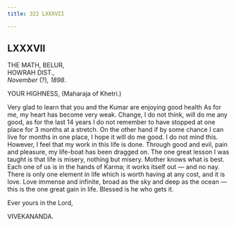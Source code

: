 ```yaml
---
title: 322 LXXXVII

---
```

  

  


## LXXXVII

THE MATH, BELUR,  
HOWRAH DIST.,  
*November* (?)*, 1898*.

YOUR HIGHNESS, (Maharaja of Khetri.)

Very glad to learn that you and the Kumar are enjoying good health As
for me, my heart has become very weak. Change, I do not think, will do
me any good, as for the last 14 years I do not remember to have stopped
at one place for 3 months at a stretch. On the other hand if by some
chance I can live for months in one place, I hope it will do me good. I
do not mind this. However, I feel that my work in this life is done.
Through good and evil, pain and pleasure, my life-boat has been dragged
on. The one great lesson I was taught is that life is misery, nothing
but misery. Mother knows what is best. Each one of us is in the hands of
Karma; it works itself out — and no nay. There is only one element in
life which is worth having at any cost, and it is love. Love immense and
infinite, broad as the sky and deep as the ocean — this is the one great
gain in life. Blessed is he who gets it.

Ever yours in the Lord,

VIVEKANANDA.